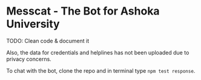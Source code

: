 # Messcat - The Bot for Ashoka University

TODO: Clean code & document it

Also, the data for credentials and helplines has not been uploaded due to privacy concerns.

To chat with the bot, clone the repo and in terminal type `npm test response`.
 
